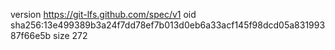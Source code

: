 version https://git-lfs.github.com/spec/v1
oid sha256:13e499389b3a24f7dd78ef7b013d0eb6a33acf145f98dcd05a83199387f66e5b
size 272

